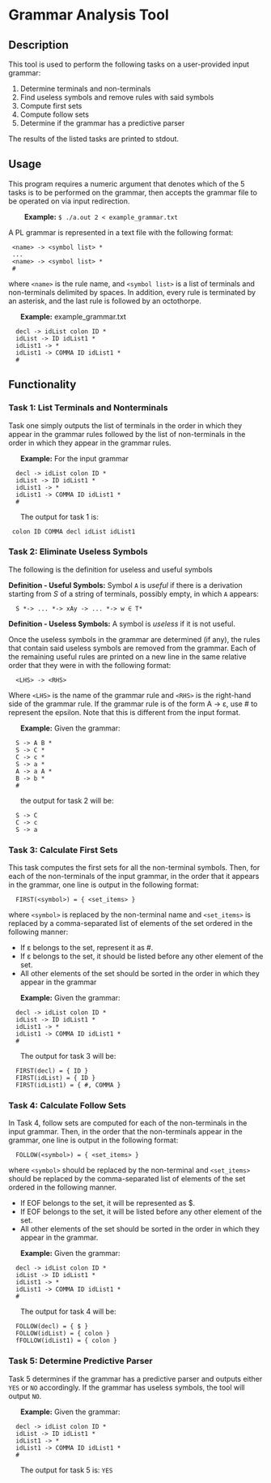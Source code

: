# Grammar Analysis Tool
## Description
This tool is used to perform the following tasks on a user-provided input grammar: 

1. Determine terminals and non-terminals
2. Find useless symbols and remove rules with said symbols
3. Compute first sets 
4. Compute follow sets
5. Determine if the grammar has a predictive parser

The results of the listed tasks are printed to stdout.

## Usage
This program requires a numeric argument that denotes which of the 5 tasks is to be performed on the grammar, then accepts the grammar file to be operated on via input redirection.

&nbsp;&nbsp;&nbsp;&nbsp;&nbsp;&nbsp;&nbsp;&nbsp;**Example:** ```$ ./a.out 2 < example_grammar.txt```

A PL grammar is represented in a text file with the following format:
```
 <name> -> <symbol list> *
 ...
 <name> -> <symbol list> *
 #
```
where ```<name>``` is the rule name, and ```<symbol list>``` is a list of terminals and non-terminals delimited by spaces. In addition, every rule is terminated by an asterisk, and the last rule is followed by an octothorpe.
  
&nbsp;&nbsp;&nbsp;&nbsp;&nbsp;&nbsp;**Example:** example_grammar.txt

```
  decl -> idList colon ID *
  idList -> ID idList1 *
  idList1 -> *
  idList1 -> COMMA ID idList1 *
  #
```
  
## Functionality
### Task 1: List Terminals and Nonterminals
  
Task one simply outputs the list of terminals in the order in which they appear in the grammar rules followed by the list of non-terminals in the order in which they appear in the grammar rules.
  
&nbsp;&nbsp;&nbsp;&nbsp;&nbsp;&nbsp;**Example:** For the input grammar

```
  decl -> idList colon ID *
  idList -> ID idList1 *
  idList1 -> *
  idList1 -> COMMA ID idList1 *
  #
```

&nbsp;&nbsp;&nbsp;&nbsp;&nbsp;&nbsp;The output for task 1 is:

``` colon ID COMMA decl idList idList1```

### Task 2: Eliminate Useless Symbols
  
The following is the definition for useless and useful symbols

**Definition - Useful Symbols:** Symbol ```A``` is _useful_ if there is a derivation starting from _S_ of a string of terminals, possibly empty, in which ```A``` appears:
  
```
  S *-> ... *-> xAy -> ... *-> w ∈ T*
```
  
**Definition - Useless Symbols:** A symbol is _useless_ if it is not useful.

Once the useless symbols in the grammar are determined (if any), the rules that contain said useless symbols are removed from the grammar. Each of the remaining useful rules are printed on a new line in the same relative order that they were in with the following format:

```
  <LHS> -> <RHS>
```

Where ```<LHS>``` is the name of the grammar rule and ```<RHS>``` is the right-hand side of the grammar rule. If the grammar rule is of the form A -> ε, use # to represent the epsilon. Note that this is different from the input format.

&nbsp;&nbsp;&nbsp;&nbsp;&nbsp;&nbsp;**Example:** Given the grammar:

```
  S -> A B *
  S -> C *
  C -> c *
  S -> a *
  A -> a A *
  B -> b *
  #
```

&nbsp;&nbsp;&nbsp;&nbsp;&nbsp;&nbsp;the output for task 2 will be:

```
  S -> C
  C -> c
  S -> a
```

### Task 3: Calculate First Sets
  
This task computes the first sets for all the non-terminal symbols. Then, for each of the non-terminals of the input grammar, in the order that it appears in the grammar, one line is output in the following format:
  
```
  FIRST(<symbol>) = { <set_items> }
```

where ```<symbol>``` is replaced by the non-terminal name and ```<set_items>``` is  replaced by a comma-separated list of elements of the set ordered in the following manner:

* If ε belongs to the set, represent it as #.
* If ε belongs to the set, it should be listed before any other element of the set.
* All other elements of the set should be sorted in the order in which they appear in the grammar
  
&nbsp;&nbsp;&nbsp;&nbsp;&nbsp;&nbsp;**Example:** Given the grammar:

```
  decl -> idList colon ID *
  idList -> ID idList1 *
  idList1 -> *
  idList1 -> COMMA ID idList1 *
  #
```
  
&nbsp;&nbsp;&nbsp;&nbsp;&nbsp;&nbsp;The output for task 3 will be:
  
```
  FIRST(decl) = { ID }
  FIRST(idList) = { ID }
  FIRST(idList1) = { #, COMMA }
```
  
### Task 4: Calculate Follow Sets
  
In Task 4, follow sets are computed for each of the non-terminals in the input grammar. Then, in the order that the non-terminals appear in the grammar, one line is output in the following format:
  
```
  FOLLOW(<symbol>) = { <set_items> }
```

where ```<symbol>``` should be replaced by the non-terminal and ```<set_items>``` should be replaced by the comma-separated list of elements of the set ordered in the following manner.
  
* If EOF belongs to the set, it will be represented as $.
* If EOF belongs to the set, it will be listed before any other element of the set.
* All other elements of the set should be sorted in the order in which they appear in the grammar.

&nbsp;&nbsp;&nbsp;&nbsp;&nbsp;&nbsp;**Example:** Given the grammar:

```
  decl -> idList colon ID *
  idList -> ID idList1 *
  idList1 -> *
  idList1 -> COMMA ID idList1 *
  #
```

&nbsp;&nbsp;&nbsp;&nbsp;&nbsp;&nbsp;The output for task 4 will be:

```
  FOLLOW(decl) = { $ }
  FOLLOW(idList) = { colon }
  fFOLLOW(idList1) = { colon }
```

### Task 5: Determine Predictive Parser
  
  Task 5 determines if the grammar has a predictive parser and outputs either ```YES``` or ```NO``` accordingly. If the grammar has useless symbols, the tool will output ```NO```.
  
&nbsp;&nbsp;&nbsp;&nbsp;&nbsp;&nbsp;**Example:** Given the grammar:

```
  decl -> idList colon ID *
  idList -> ID idList1 *
  idList1 -> *
  idList1 -> COMMA ID idList1 *
  #
```

&nbsp;&nbsp;&nbsp;&nbsp;&nbsp;&nbsp;The output for task 5 is: ```YES```
